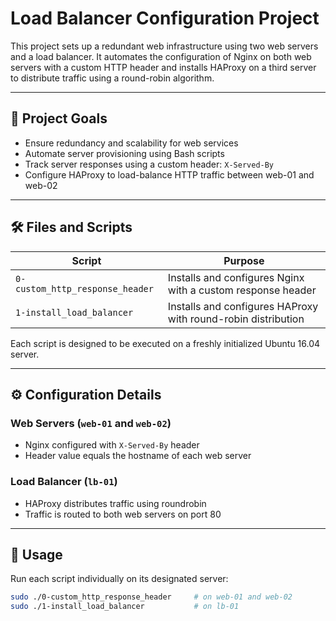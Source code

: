 # Load Balancer Configuration Project

This project sets up a redundant web infrastructure using two web servers and a load balancer. It automates the configuration of Nginx on both web servers with a custom HTTP header and installs HAProxy on a third server to distribute traffic using a round-robin algorithm.

---

## 🧠 Project Goals

- Ensure redundancy and scalability for web services
- Automate server provisioning using Bash scripts
- Track server responses using a custom header: `X-Served-By`
- Configure HAProxy to load-balance HTTP traffic between web-01 and web-02

---

## 🛠 Files and Scripts

| Script                            | Purpose                                                        |
|-----------------------------------|----------------------------------------------------------------|
| `0-custom_http_response_header`   | Installs and configures Nginx with a custom response header    |
| `1-install_load_balancer`         | Installs and configures HAProxy with round-robin distribution  |

Each script is designed to be executed on a freshly initialized Ubuntu 16.04 server.

---

## ⚙️ Configuration Details

### Web Servers (`web-01` and `web-02`)
- Nginx configured with `X-Served-By` header
- Header value equals the hostname of each web server

### Load Balancer (`lb-01`)
- HAProxy distributes traffic using roundrobin
- Traffic is routed to both web servers on port 80

---

## 🚀 Usage

Run each script individually on its designated server:

```bash
sudo ./0-custom_http_response_header     # on web-01 and web-02
sudo ./1-install_load_balancer           # on lb-01

